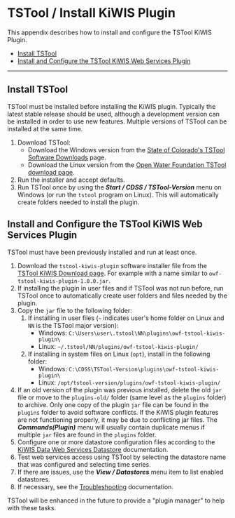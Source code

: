 # TSTool / Install KiWIS Plugin #

This appendix describes how to install and configure the TSTool KiWIS Plugin.

* [Install TSTool](#install-tstool)
* [Install and Configure the TSTool KiWIS Web Services Plugin](#install-and-configure-the-tstool-kiwis-web-services-plugin)

-------

## Install TSTool ##

TSTool must be installed before installing the KiWIS plugin.
Typically the latest stable release should be used, although a development version can be installed
in order to use new features.
Multiple versions of TSTool can be installed at the same time.

1.  Download TSTool:
    *   Download the Windows version from the
        [State of Colorado's TSTool Software Downloads](https://opencdss.state.co.us/tstool/) page.
    *   Download the Linux version from the
        [Open Water Foundation TSTool download page](https://software.openwaterfoundation.org/tstool/).
2.  Run the installer and accept defaults.
3.  Run TSTool once by using the ***Start / CDSS / TSTool-Version*** menu on Windows
    (or run the `tstool` program on Linux).
    This will automatically create folders needed to install the plugin.

## Install and Configure the TSTool KiWIS Web Services Plugin ##

TSTool must have been previously installed and run at least once.

1.  Download the `tstool-kiwis-plugin` software installer file from the
    [TSTool KiWIS Download page](https://software.openwaterfoundation.org/tstool-kwis-plugin/).
    For example with a name similar to `owf-tstool-kiwis-plugin-1.0.0.jar`.
2.  If installing the plugin in user files and if TSTool was not run before,
    run TSTool once to automatically create user folders and files needed by the plugin.
3.  Copy the `jar` file to the following folder:
    1.  If installing in user files (`~` indicates user's home folder on Linux and `NN` is the TSTool major version):
        *   Windows: `C:\Users\user\.tstool\NN\plugins\owf-tstool-kiwis-plugin\`
        *   Linux: `~/.tstool/NN/plugins/owf-tstool-kiwis-plugin/`
    2.  If installing in system files on Linux (`opt`), install in the following folder:
        *   Windows: `C:\CDSS\TSTool-Version\plugins\owf-tstool-kiwis-plugin\`
        *   Linux: `/opt/tstool-version/plugins/owf-tstool-kiwis-plugin/`
4.  If an old version of the plugin was previous installed,
    delete the old `jar` file or move to the `plugins-old/` folder (same level as the `plugins` folder) to archive.
    Only one copy of the plugin `jar` file can be found in the `plugins` folder to avoid software conflicts.
    If the KiWIS plugin features are not functioning properly, it may be due to conflicting jar files.
    The ***Commands(Plugin)*** menu will usually contain duplicate menus if multiple `jar` files are found in the `plugins` folder.
5.  Configure one or more datastore configuration files according to the
    [KiWIS Data Web Services Datastore](../datastore-ref/KiWIS/KiWIS.md#datastore-configuration-file) documentation.
6.  Test web services access using TSTool by selecting the datastore name that was configured and selecting time series.
7.  If there are issues, use the ***View / Datastores*** menu item to list enabled datastores.
8.  If necessary, see the [Troubleshooting](../troubleshooting/troubleshooting.md) documentation.

TSTool will be enhanced in the future to provide a "plugin manager" to help with these tasks.
